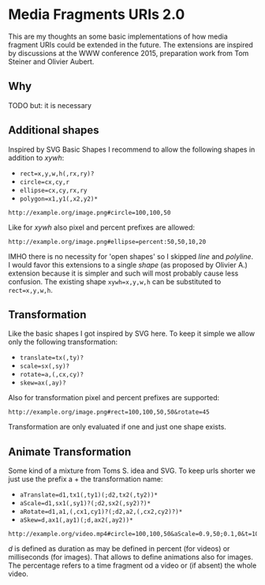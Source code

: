 Media Fragments URIs 2.0
========================
This are my thoughts an some basic implementations of how media fragment URIs could be 
extended in the future. The extensions are inspired by discussions at the WWW conference
2015, preparation work from Tom Steiner and Olivier Aubert.

Why
---
TODO but: it is necessary

Additional shapes
-----------------
Inspired by SVG Basic Shapes I recommend to allow the following shapes in addition to *xywh*:

* `rect=x,y,w,h(,rx,ry)?`
* `circle=cx,cy,r`
* `ellipse=cx,cy,rx,ry`
* `polygon=x1,y1(,x2,y2)*`

```
http://example.org/image.png#circle=100,100,50
```
Like for *xywh* also pixel and percent prefixes are allowed:

```
http://example.org/image.png#ellipse=percent:50,50,10,20
```
IMHO there is no necessity for 'open shapes' so I skipped *line* and *polyline*. I would 
favor this extensions to a single *shape* (as proposed by Olivier A.) extension because 
it is simpler and such will most probably cause less confusion. The existing shape `xywh=x,y,w,h`
can be substituted to `rect=x,y,w,h`.

Transformation
--------------
Like the basic shapes I got inspired by SVG here. To keep it simple we allow only the
following transformation:

* `translate=tx(,ty)?`
* `scale=sx(,sy)?`
* `rotate=a,(,cx,cy)?`
* `skew=ax(,ay)?`

Also for transformation pixel and percent prefixes are supported:

```
http://example.org/image.png#rect=100,100,50,50&rotate=45
```
Transformation are only evaluated if one and just one shape exists.

Animate Transformation
----------------------
Some kind of a mixture from Toms S. idea and SVG. To keep urls shorter we just use the prefix a + the transformation name:

* `aTranslate=d1,tx1(,ty1)(;d2,tx2(,ty2))*`
* `aScale=d1,sx1(,sy1)?(;d2,sx2(,sy2)?)*`
* `aRotate=d1,a1,(,cx1,cy1)?(;d2,a2,(,cx2,cy2)?)*`
* `aSkew=d,ax1(,ay1)(;d,ax2(,ay2))*`

```
http://example.org/video.mp4#circle=100,100,50&aScale=0.9,50;0.1,0&t=10,20
```
*d* is defined as duration as may be defined in percent (for videos) or milliseconds (for images). That allows
to define animations also for images. The percentage refers to a time fragment od a video or (if absent) the whole video.
